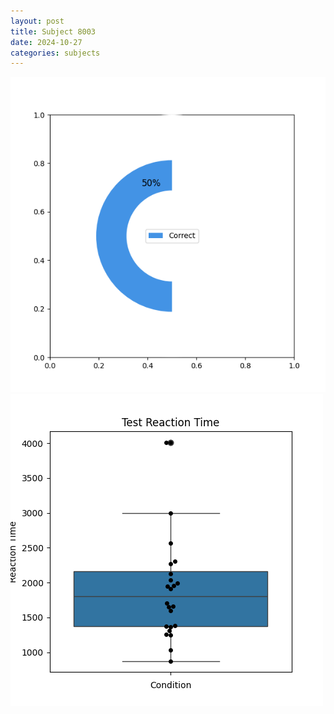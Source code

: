 ```yaml
---
layout: post
title: Subject 8003
date: 2024-10-27
categories: subjects
---
```


![](data/8003/run-2/8003_FN_acc_test.png)
![](data/8003/run-2/8003_FN_rt.png)
